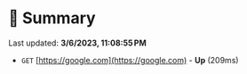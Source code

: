 # 📖 Summary
Last updated: **3/6/2023, 11:08:55 PM**

- `GET` [https://google.com](https://google.com) - **Up** (209ms)
